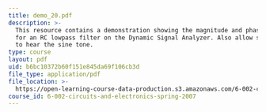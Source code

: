 ```yaml
---
title: demo_20.pdf
description: >-
  This resource contains a demonstration showing the magnitude and phase plots
  for an RC lowpass filter on the Dynamic Signal Analyzer. Also allow students
  to hear the sine tone.
type: course
layout: pdf
uid: b6bc10372b60f151e845da69f106cb3d
file_type: application/pdf
file_location: >-
  https://open-learning-course-data-production.s3.amazonaws.com/6-002-circuits-and-electronics-spring-2007/b6bc10372b60f151e845da69f106cb3d_demo_20.pdf
course_id: 6-002-circuits-and-electronics-spring-2007
---
```

